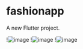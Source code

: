 # fashionapp

A new Flutter project.

!![image](https://user-images.githubusercontent.com/106466382/185236249-ff20dfdc-cf39-4ee2-baad-804ff7654df4.png)
!![image](https://user-images.githubusercontent.com/106466382/185236280-e3ae8827-698c-4281-acc2-741ae2420150.png)
!![image](https://user-images.githubusercontent.com/106466382/185236313-bfa208b6-7b0c-403c-a4bb-b3c3cbb02933.png)
